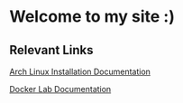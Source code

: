 # Welcome to my site :)
## Relevant Links
[Arch Linux Installation Documentation](ArchLinux.md)

[Docker Lab Documentation](DockerLab.md)
